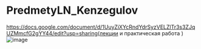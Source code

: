 # PredmetyLN_Kenzegulov

https://docs.google.com/document/d/1UuyZiXYcRndYdrSyzVELZlTr3s3ZJqUZMmcfG2gYY44/edit?usp=sharing(лекции и практическая работа ) 
![image](https://github.com/user-attachments/assets/a0cdcc49-1a14-4259-9a4e-83fe2c8779d0)
